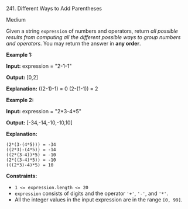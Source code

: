 241\. Different Ways to Add Parentheses

Medium

Given a string `expression` of numbers and operators, return _all possible results from computing all the different possible ways to group numbers and operators_. You may return the answer in **any order**.

**Example 1:**

**Input:** expression = "2-1-1"

**Output:** \[0,2\]

**Explanation:** ((2-1)-1) = 0 (2-(1-1)) = 2 

**Example 2:**

**Input:** expression = "2\*3-4\*5"

**Output:** \[-34,-14,-10,-10,10\]

**Explanation:**

    (2*(3-(4*5))) = -34
    ((2*3)-(4*5)) = -14
    ((2*(3-4))*5) = -10
    (2*((3-4)*5)) = -10
    (((2*3)-4)*5) = 10 

**Constraints:**

*   `1 <= expression.length <= 20`
*   `expression` consists of digits and the operator `'+'`, `'-'`, and `'*'`.
*   All the integer values in the input expression are in the range `[0, 99]`.
